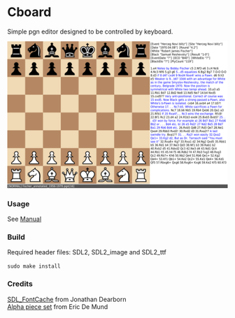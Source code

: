 # Cboard

Simple pgn editor designed to be controlled by keyboard.

![](cboard.gif)

### Usage
See [Manual](./MANUAL.md)
### Build

Required header files: SDL2, SDL2\_image and SDL2\_ttf  

`sudo make install`

### Credits

[SDL\_FontCache](https://github.com/grimfang4/SDL_FontCache) from Jonathan Dearborn  
[Alpha piece set](http://ixian.com/chess/jin-piece-sets/) from Eric De Mund
